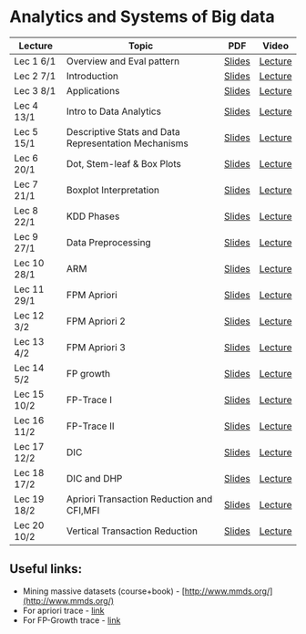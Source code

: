 # Analytics and Systems of Big data


|Lecture |Topic |PDF|Video|
|---|---|---|---|
| Lec 1	 6/1|	Overview and Eval pattern| [Slides](https://drive.google.com/open?id=11EJ6P43_0_aAuAyZdz2lM4wWXfJrC9cz&authuser=0)	| [Lecture](https://drive.google.com/open?id=1eBfzOTXIhFgP9Yr3J_Yf_suRCV8Z_ljY&authuser=0)	|
| Lec 2	7/1|Introduction	| [Slides](https://drive.google.com/open?id=1Nz8ob307KTyR1Deg0nlisyy3_yAK6Lwz&authuser=0)	| [Lecture](https://drive.google.com/open?id=1UpmAfqrVFcgnntBC7dMmxO9fcFmoptjQ&authuser=0)	|
| Lec 3	8/1| Applications	| [Slides](https://drive.google.com/open?id=1TD35xW0QBxdYSTBBsfC8UyyRXDw1YMVY&authuser=0)	| [Lecture](https://drive.google.com/open?id=1GJwNYnO_k4HvxboFu7rnEchB4EYOI4Fq&authuser=0)	|
| Lec 4	13/1| Intro to Data Analytics	| [Slides](https://drive.google.com/open?id=13Xi4i_guUxuES83mR5szX9UCjtV_W3PQ&authuser=0)	| [Lecture](https://drive.google.com/open?id=1e2-c4wF7Le76ixAjMfN6FBiWa5tKocrB&authuser=0)	|
| Lec 5	15/1|Descriptive Stats and Data Representation Mechanisms	| [Slides](https://drive.google.com/open?id=1NMK5SgXyh6gAfTJVrIs-M5EgsUFT3PNX&authuser=0)	| [Lecture](https://drive.google.com/open?id=1MVvowtjE-CovFsBKqRbhVC111p_6KVrm&authuser=0)	|
| Lec 6	20/1|Dot, Stem-leaf & Box Plots	| [Slides](https://drive.google.com/open?id=1Rgj_osyO92Nb_Qz7JmfOlxnZDWVxbZBw&authuser=0)	| [Lecture](https://drive.google.com/open?id=1ZlU_aCAtlD0ywnVlqg1Xe-pu250qWw6s&authuser=0)	|
| Lec 7	21/1|Boxplot Interpretation	| [Slides](https://drive.google.com/open?id=1-fRTTmcwciKYtJT7BwliZz0GkrKVg0JA&authuser=0)	| [Lecture](https://drive.google.com/open?id=1s9d1RoFloP4XeH7B6Qaa_3Ate24pmZN_&authuser=0)	|
| Lec 8	22/1|KDD Phases	| [Slides](https://drive.google.com/open?id=1HIH0F4WkUqUr9QZ_VpwvFJGDiVN63ctX&authuser=0)	| [Lecture](https://drive.google.com/open?id=1tF4XBkIyN71z5m77CAwYzH7hDfQ6FKCw&authuser=0)	|
| Lec 9	27/1|Data Preprocessing	| [Slides](https://drive.google.com/open?id=1yHUrt4uVEsNOSxVItdGNgLwhHd4TzGJB&authuser=0)	| [Lecture](https://drive.google.com/open?id=1Y0wtHJ3YqQkfNvrVbRf2sIez1ng10tkJ&authuser=0)	|
| Lec 10	28/1|	ARM| [Slides](https://drive.google.com/open?id=1f2s0lsitUTXxWWliZI4o64wmGs-vV45j&authuser=0)	| [Lecture](https://drive.google.com/open?id=1XQOivC9R4H-Q_o9yyDcxtHnn9Fbssp0G&authuser=0)	|
| Lec 11	29/1|	FPM Apriori| [Slides](https://drive.google.com/open?id=13W0ATRoMAMgHVktsTGy2CFrgn5zoUsvM&authuser=0)	| [Lecture](https://drive.google.com/open?id=1JvPnmXHp9c0VdQ3OVYzyaGCivbw5dxJj&authuser=0)	|
| Lec 12 3/2|FPM Apriori 2 |[Slides](https://drive.google.com/open?id=16QWkYK17wSlNyAfjIfao3afnAEbTey-4&authuser=0) |[Lecture](https://drive.google.com/open?id=1oNZs3fPFYNaX5XfWyHuzNcexhu09q0Lj&authuser=0) |
|Lec 13 4/2|FPM Apriori 3 |[Slides](https://drive.google.com/open?id=1Fh--9RtFaYp2ZARmFo_v_cq9Dt3LdpUk&authuser=0) |[Lecture](https://drive.google.com/open?id=1Y083bi6AA7M8lpdpT25MzrpJ2AqyE1ch&authuser=0) |
|Lec 14 5/2|FP growth |[Slides](https://drive.google.com/open?id=1F6et7G-GCQ-KuH5pZ2lgHODjTwEZA3M-&authuser=0) |[Lecture](https://drive.google.com/open?id=19ZgHp3IfWSw0QcE-Z2E_Ok2zpOOTTxdM&authuser=0) |
|Lec 15 10/2|FP-Trace I |[Slides](https://drive.google.com/open?id=1vsHtKemxmf2GCBSVCDcJOfG_ZlAd6XCX&authuser=0) |[Lecture](https://drive.google.com/open?id=1oVClgye0yQGveyoxGksSTNJZE07u7oUZ&authuser=0) |
|Lec 16 11/2|FP-Trace II|[Slides](https://drive.google.com/open?id=1NDavIZVD5gc7rvbd3QAtQn0nOijfy-8T&authuser=0) |[Lecture](https://drive.google.com/open?id=1DfWpv0IklCZBHUChTQyiKfGFT3AUvK2C&authuser=0) |
|Lec 17 12/2|DIC |[Slides](https://drive.google.com/open?id=1T_ElinaL1QCR2TQCbABPxJPEIO5i5Ljs&authuser=0) |[Lecture](https://drive.google.com/open?id=1JVm5jlt508NWlqUjZC9o__EIA2-6hJEs&authuser=0) |
|Lec 18 17/2|DIC and DHP |[Slides]() |[Lecture]() |
|Lec 19 18/2|Apriori Transaction Reduction and CFI,MFI |[Slides](https://drive.google.com/open?id=1q68uXjMaKMnmsxzlfQFbC16m42Wwk6dg&authuser=0) |[Lecture](https://drive.google.com/open?id=1swTKLtOiNsppjBgAQMTOq97GkbkmRqSv&authuser=0) |
|Lec 20 10/2| Vertical Transaction Reduction|[Slides](https://drive.google.com/open?id=1lieREgQNKcjYedbUv74_kMbzKBB-ExD7&authuser=0) |[Lecture](https://drive.google.com/open?id=1VDq8IB6W2POCbmwkayAv8BzAONN3nFPj&authuser=0) |

## Useful links:

- Mining massive datasets (course+book) - [http://www.mmds.org/](http://www.mmds.org/)
- For apriori trace - [link](https://www.youtube.com/watch?v=h_l3b2CIQ_o&list=PLYT7YDstBQmE50voZ81eLS0hz2gUdZJwp&index=6&ab_channel=CSEGURUS)
- For FP-Growth trace - [link](https://www.youtube.com/watch?v=VB8KWm8MXss)
<!---
|Lec | |[Slides]() |[Lecture]() |
-->

